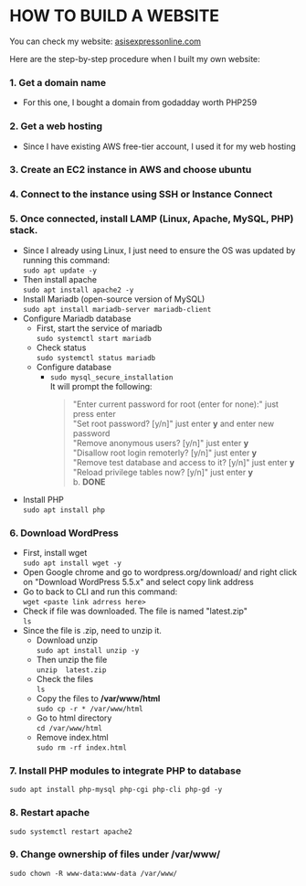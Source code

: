 # HOW TO BUILD A WEBSITE
You can check my website: [asisexpressonline.com](https://asisexpressonline.com "Asis Express Online")

Here are the step-by-step procedure when I built my own website:
### 1. Get a domain name
   * For this one, I bought a domain from godadday worth PHP259
### 2. Get a web hosting
* Since I have existing AWS free-tier account, I used it for my web hosting 
### 3. Create an EC2 instance in AWS and choose ubuntu
### 4. Connect to the instance using SSH or Instance Connect
### 5. Once connected, install LAMP (Linux, Apache, MySQL, PHP) stack. 

* Since I already using Linux, I just need to ensure the OS was updated by running this command: <br/>
    `sudo apt update -y`
* Then install apache <br/>
    `sudo apt install apache2 -y`
* Install Mariadb (open-source version of MySQL) <br/>
    `sudo apt install mariadb-server mariadb-client`
* Configure Mariadb database <br/>
    * First, start the service of mariadb <br/>
        `sudo systemctl start mariadb`
    * Check status <br/>
        `sudo systemctl status mariadb`
    * Configure database <br/>
        * `sudo mysql_secure_installation`
          <br> It will prompt the following: <br/>
          > "Enter current password for root (enter for none):" just press enter <br/>
          > "Set root password? [y/n]" just enter **y** and enter new password <br/>
          > "Remove anonymous users? [y/n]" just enter **y** <br/>
          > "Disallow root login remoterly? [y/n]" just enter **y** <br/>
          > "Remove test database and access to it? [y/n]" just enter **y** <br/>
          > "Reload privilege tables now? [y/n]" just enter **y** <br/>
          b. **DONE**
* Install PHP <br/>
      `sudo apt install php`
### 6. Download WordPress
* First, install wget<br/>
     `sudo apt install wget -y`
* Open Google chrome and go to wordpress.org/download/ and right click on "Download WordPress 5.5.x" and select copy link address
* Go to back to CLI and run this command:<br/>
     `wget <paste link adrress here>`
* Check if file was downloaded. The file is named "latest.zip" <br/>
      `ls`
* Since the file is .zip, need to unzip it. 
    * Download unzip<br/>
            `sudo apt install unzip -y`
    * Then unzip the file<br/>
            `unzip  latest.zip`
    * Check the files<br/>
            `ls`
    * Copy the files to **/var/www/html** <br/>
        `sudo cp -r * /var/www/html`
    * Go to html directory<br/>
        `cd /var/www/html`
    * Remove index.html<br/>
        `sudo rm -rf index.html`
### 7. Install PHP modules to integrate PHP to database
  `sudo apt install php-mysql php-cgi php-cli php-gd -y` 
### 8. Restart apache
  `sudo systemctl restart apache2`
### 9. Change ownership of files under /var/www/
  `sudo chown -R www-data:www-data /var/www/`
  
  
  
  
  
     
     
  
        
        
        
   
